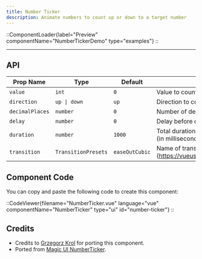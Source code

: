 ```yaml
---
title: Number Ticker
description: Animate numbers to count up or down to a target number
---
```


::ComponentLoader{label="Preview" componentName="NumberTickerDemo" type="examples"}
::

---

## API

| Prop Name       | Type                | Default        | Description                                                       |
| --------------- | ------------------- | -------------- | ----------------------------------------------------------------- |
| `value`         | `int`               | `0`            | Value to count to                                                 |
| `direction`     | `up \| down`        | `up`           | Direction to count in                                             |
| `decimalPlaces` | `number`            | `0`            | Number of decimal places to show                                  |
| `delay`         | `number`            | `0`            | Delay before counting (in milliseconds)                           |
| `duration`      | `number`            | `1000`         | Total duration for the entire animation (in milliseconds).        |
| `transition`    | `TransitionPresets` | `easeOutCubic` | Name of transition preset (https://vueuse.org/core/useTransition) |

## Component Code

You can copy and paste the following code to create this component:

::CodeViewer{filename="NumberTicker.vue" language="vue" componentName="NumberTicker" type="ui" id="number-ticker"}
::

## Credits

- Credits to [Grzegorz Krol](https://github.com/Grzechu335) for porting this component.
- Ported from [Magic UI NumberTicker](https://magicui.design/docs/components/number-ticker).
